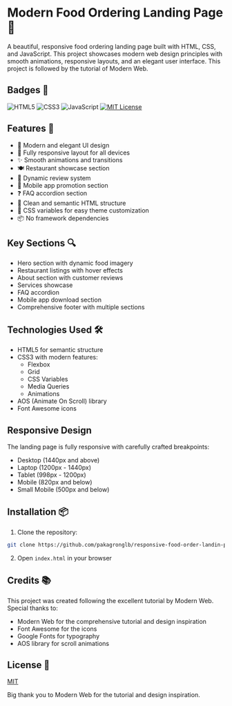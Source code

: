 # Modern Food Ordering Landing Page 🍔

A beautiful, responsive food ordering landing page built with HTML, CSS, and JavaScript. This project showcases modern web design principles with smooth animations, responsive layouts, and an elegant user interface. This project is followed by the tutorial of Modern Web.

## Badges 🔖

![HTML5](https://img.shields.io/badge/HTML5-E34F26?style=for-the-badge&logo=html5&logoColor=white)
![CSS3](https://img.shields.io/badge/CSS3-1572B6?style=for-the-badge&logo=css3&logoColor=white)
![JavaScript](https://img.shields.io/badge/JavaScript-F7DF1E?style=for-the-badge&logo=javascript&logoColor=black)
[![MIT License](https://img.shields.io/badge/License-MIT-green.svg)](https://choosealicense.com/licenses/mit/)

## Features 🌟

- 🎨 Modern and elegant UI design
- 📱 Fully responsive layout for all devices
- ✨ Smooth animations and transitions
- 🍽️ Restaurant showcase section
- 💫 Dynamic review system
- 📱 Mobile app promotion section
- ❓ FAQ accordion section
- 🎯 Clean and semantic HTML structure
- 🎨 CSS variables for easy theme customization
- 📦 No framework dependencies

## Key Sections 🔍

- Hero section with dynamic food imagery
- Restaurant listings with hover effects
- About section with customer reviews
- Services showcase
- FAQ accordion
- Mobile app download section
- Comprehensive footer with multiple sections

## Technologies Used 🛠️

- HTML5 for semantic structure
- CSS3 with modern features:
  - Flexbox
  - Grid
  - CSS Variables
  - Media Queries
  - Animations
- AOS (Animate On Scroll) library
- Font Awesome icons

## Responsive Design

The landing page is fully responsive with carefully crafted breakpoints:
- Desktop (1440px and above)
- Laptop (1200px - 1440px)
- Tablet (998px - 1200px)
- Mobile (820px and below)
- Small Mobile (500px and below)

## Installation 📦

1. Clone the repository:
```bash
git clone https://github.com/pakagronglb/responsive-food-order-landin-page.git
```

2. Open `index.html` in your browser

## Credits 📚

This project was created following the excellent tutorial by Modern Web. Special thanks to:
- Modern Web for the comprehensive tutorial and design inspiration
- Font Awesome for the icons
- Google Fonts for typography
- AOS library for scroll animations

## License 📝

[MIT](https://choosealicense.com/licenses/mit/)

Big thank you to Modern Web for the tutorial and design inspiration.